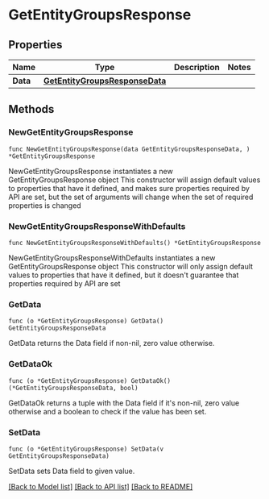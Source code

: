 # GetEntityGroupsResponse

## Properties

Name | Type | Description | Notes
------------ | ------------- | ------------- | -------------
**Data** | [**GetEntityGroupsResponseData**](GetEntityGroupsResponseData.md) |  | 

## Methods

### NewGetEntityGroupsResponse

`func NewGetEntityGroupsResponse(data GetEntityGroupsResponseData, ) *GetEntityGroupsResponse`

NewGetEntityGroupsResponse instantiates a new GetEntityGroupsResponse object
This constructor will assign default values to properties that have it defined,
and makes sure properties required by API are set, but the set of arguments
will change when the set of required properties is changed

### NewGetEntityGroupsResponseWithDefaults

`func NewGetEntityGroupsResponseWithDefaults() *GetEntityGroupsResponse`

NewGetEntityGroupsResponseWithDefaults instantiates a new GetEntityGroupsResponse object
This constructor will only assign default values to properties that have it defined,
but it doesn't guarantee that properties required by API are set

### GetData

`func (o *GetEntityGroupsResponse) GetData() GetEntityGroupsResponseData`

GetData returns the Data field if non-nil, zero value otherwise.

### GetDataOk

`func (o *GetEntityGroupsResponse) GetDataOk() (*GetEntityGroupsResponseData, bool)`

GetDataOk returns a tuple with the Data field if it's non-nil, zero value otherwise
and a boolean to check if the value has been set.

### SetData

`func (o *GetEntityGroupsResponse) SetData(v GetEntityGroupsResponseData)`

SetData sets Data field to given value.



[[Back to Model list]](../README.md#documentation-for-models) [[Back to API list]](../README.md#documentation-for-api-endpoints) [[Back to README]](../README.md)


